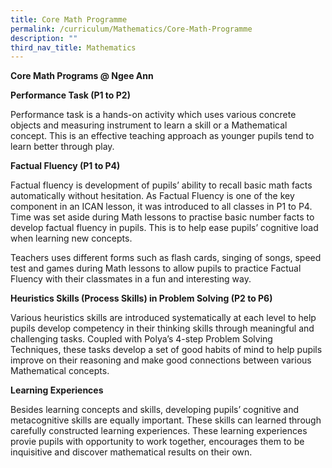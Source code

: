 ```yaml
---
title: Core Math Programme
permalink: /curriculum/Mathematics/Core-Math-Programme
description: ""
third_nav_title: Mathematics
---
```

**Core Math Programs @ Ngee Ann**

  

**Performance Task (P1 to P2)**

Performance task is a hands-on activity which uses various concrete objects and measuring instrument to learn a skill or a Mathematical concept. This is an effective teaching approach as younger pupils tend to learn better through play.

  

**Factual Fluency (P1 to P4)**

Factual fluency is development of pupils’ ability to recall basic math facts automatically without hesitation. As Factual Fluency is one of the key component in an ICAN lesson, it was introduced to all classes in P1 to P4. Time was set aside during Math lessons to practise basic number facts to develop factual fluency in pupils. This is to help ease pupils’ cognitive load when learning new concepts.

  

Teachers uses different forms such as flash cards, singing of songs, speed test and games during Math lessons to allow pupils to practice Factual Fluency with their classmates in a fun and interesting way.

  

**Heuristics Skills (Process Skills) in Problem Solving (P2 to P6)**

Various heuristics skills are introduced systematically at each level to help pupils develop competency in their thinking skills through meaningful and challenging tasks. Coupled with Polya’s 4-step Problem Solving Techniques, these tasks develop a set of good habits of mind to help pupils improve on their reasoning and make good connections between various Mathematical concepts.

  

  

**Learning Experiences**

Besides learning concepts and skills, developing pupils’ cognitive and metacognitive skills are equally important. These skills can learned through carefully constructed learning experiences. These learning experiences provie pupils with opportunity to work together, encourages them to be inquisitive and discover mathematical results on their own.
